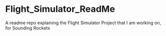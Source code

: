 # Flight_Simulator_ReadMe
A readme repo explaining the Flight Simulator Project that I am working on, for Sounding Rockets 
